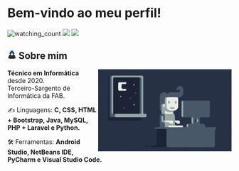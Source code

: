 <p align="center">
  <h1>Bem-vindo ao meu perfil!</h1>
  <img src="https://komarev.com/ghpvc/?username=Pedro-Silveira&color=2D384C" alt="watching_count" />
  <img src="https://img.shields.io/badge/Focus-WEB & Mobile-2D384C" />
  <img src="https://img.shields.io/badge/Languages-Portuguese & English-2D384C" />
</p>

## <picture><img src = "https://github.com/0xAbdulKhalid/0xAbdulKhalid/raw/main/assets/mdImages/about_me.gif" width = 20px></picture> **Sobre mim**
<picture><img alt="Night Coding" src="https://raw.githubusercontent.com/AVS1508/AVS1508/master/assets/Night-Coding.gif" align="right"/></picture>


<p align="left"> 
  <strong>Técnico em Informática</strong> desde 2020.<br>
  Terceiro-Sargento de Informática da FAB.
</p>


<p align="left">
  ✍️ Linguagens: <strong>C, CSS, HTML + Bootstrap, Java, MySQL, PHP + Laravel e Python.</strong>
</p>

<p align="left">
  🛠 Ferramentas: <strong>Android Studio, NetBeans IDE, PyCharm e Visual Studio Code.</strong>
</p>
